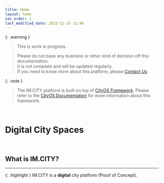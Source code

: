 ```yaml
---
title: Home
layout: home
nav_order: 1
last_modified_date: 2022-11-25 12:40
---
```


{: .warning }
>This is work in progress.
>
>Please do not base any business or other kind of decision off this documentation.   
>It is not complete and will be updated regularly.  
>If you need to know more about this platform, please [Contact Us]

{: .note }
>The IM.CITY platform is built on top of [CityOS Framework].
> Please refer to the [CityOS Documentation] for more information about this framework.

&nbsp;

# Digital City Spaces

&nbsp;

## What is IM.CITY?

----------------

{: .highlight }
IM.CITY is a **digital** city platform (Proof of Concept).

[CityOS Framework]: https://cityos.dev "The Operating System for Digital/Virtual Cities"
[CityOS Documentation]: https://cityos.dev "CityOS Documentation"
[Contact Us]: /pages/contact.html "Contact Us"
